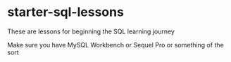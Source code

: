 # starter-sql-lessons
These are lessons for beginning the SQL learning journey

Make sure you have MySQL Workbench or Sequel Pro or something of the sort
